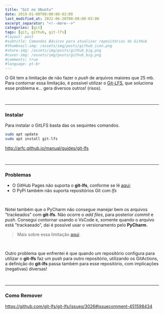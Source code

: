 ```yaml
---
title: "Git no Ubuntu"
date: 2019-01-00T00:00:00-03:00
last_modified_at: 2022-06-28T00:00:00-03:00
excerpt_separator: "<!--more-->"
categories: [git]
tags: [git, github, git-lfs]
#layout: post
#subtitle: Comandos Básicos para atualizar repositórios do GitHub
#thumbnail-img: /assets/img/posts/github_icon.png
#share-img: /assets/img/posts/github_big.png
#cover-img: /assets/img/posts/github_big.png
#comments: true
#language: pt-br
---
```


O Git tem a limitação de não fazer o _push_ de arquivos maiores que 25 mb. Para contornar essa limitação, é possível utilizar o [Git-LFS](https://git-lfs.github.com/), que soluciona esse problema e... gera diversos outros! (risos).

<br>

---

### Instalar

Para instalar o GitLFS basta das os sequintes comandos.

```bash
sudo apt update
sudo apt install git-lfs
```

http://arfc.github.io/manual/guides/git-lfs

<br>

---

### Problemas

- O GitHub Pages não suporta o **git-lfs**, conforme se lê [aqui](https://github.com/git-lfs/git-lfs/issues/3026);
- O PyPi também não suporta repositórios Git com *lfs*

<br>

Notei também que o PyCharm não consegue manejar bem os arquivos "trackeados" com **git-lfs**. Não ocorre o _add files_, para posterior _commit_ e _push_. Consegui contornar usando o VsCode e, somente quando o arquivo está "trackaeado", dai é possível usar o versionamento pelo **PyCharm**.
> Mais sobre essa limitação [aqui](https://intellij-support.jetbrains.com/hc/en-us/community/posts/206665019-jetbrains-products-and-git-lfs-question).

<br>

Outro problema que enfrentei é que quando um repositório configura para utilizar o **git-lfs** faz um push para outro repositório, utilizando os GitActions, a definição do **git-lfs** passa também para esse repositório, com implicações (negativas) diversas!

<br>

---

### Como Remover

https://github.com/git-lfs/git-lfs/issues/3026#issuecomment-451598434
